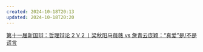 ```yaml
---
created: 2024-10-18T20:13
updated: 2024-10-18T20:20
---
```

[第十一届新国辩：哲理辩论 2 V 2 丨梁秋阳马薇薇 vs 詹青云庞颖：“真爱”是/不是谎言]( https://www.bilibili.com/video/BV1nQ4y1c7w6?vd_source=9d4d89e9175ed2307f02de4e693d8a3d )





